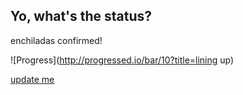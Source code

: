 ## Yo, what's the status?

enchiladas confirmed!

<!---
- update [20?title=preparing] below accordingly
-->

![Progress](http://progressed.io/bar/10?title=lining up)

<a href="https://github.com/andywimmer/lunchlinestatus.cf/edit/master/README.md" class="btn btn-github"><span class="icon"></span>update me</a>
